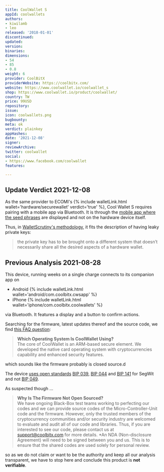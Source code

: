 ```yaml
---
title: CoolWallet S
appId: coolwallets
authors:
- kiwilamb
- leo
released: '2018-01-01'
discontinued: 
updated: 
version: 
binaries: 
dimensions:
- 54
- 85
- 0.8
weight: 6
provider: CoolBitX
providerWebsite: https://coolbitx.com/
website: https://www.coolwallet.io/coolwallet_s
shop: https://www.coolwallet.io/product/coolwallet/
country: TW
price: 99USD
repository: 
issue: 
icon: coolwallets.png
bugbounty: 
meta: ok
verdict: plainkey
appHashes: 
date: '2021-12-08'
signer: 
reviewArchive: 
twitter: coolwallet
social:
- https://www.facebook.com/coolwallet
features: 

---
```


## Update Verdict 2021-12-08

As the same provider to ECOMI's {% include walletLink.html wallet='hardware/securewallet' verdict='true' %}, Cool Wallet S requires pairing with a mobile app via Bluetooth. It is through the [mobile app where the seed phrases](https://youtu.be/FqzG7jPKH_0?t=221) are displayed and not on the hardware device itself. 

Thus, in [WalletScrutiny's methodology](https://walletscrutiny.com/methodology), it fits the description of having leaky private keys:

> the private key has to be brought onto a different system that doesn’t necessarily share all the desired aspects of a hardware wallet.

## Previous Analysis 2021-08-28

This device, running weeks on a single charge connects to its companion app on

* Android {% include walletLink.html wallet='android/com.coolbitx.cwsapp' %}
* iPhone {% include walletLink.html wallet='iphone/com.coolbitx.coolwallets' %}

via Bluetooth. It features a display and a button to confirm actions.

Searching for the firmware, latest updates thereof and the source code, we find
[this FAQ question](https://help.coolwallet.io/article/77-which-operating-system-is-coolwallet-using):

> **Which Operating System Is CoolWallet Using?**<br>
  The core of CoolWallet is an ARM-based secure element. We developed the native
  card operating system with cryptocurrencies capability and enhanced security
  features.

which sounds like the firmware probably is closed source.d

The device
[uses open standards](https://help.coolwallet.io/article/58-can-i-recover-my-coolwallet-seed-to-another-wallet)
<a href='https://github.com/bitcoin/bips/blob/master/bip-0039.mediawiki'>BIP 039</a>,
<a href='https://github.com/bitcoin/bips/blob/master/bip-0044.mediawiki'>BIP 044</a> and
<a href='https://github.com/bitcoin/bips/blob/master/bip-0141.mediawiki'>BIP 141</a> for SegWit and not
<a href='https://github.com/bitcoin/bips/blob/master/bip-0049.mediawiki'>BIP 049</a>.

As suspected though ...

> **Why Is The Firmware Not Open Sourced?**<br>
  We have ongoing Black-Box test teams working to perfecting our codes and we can provide source codes of the Micro-Controller-Unit code and the firmware. However, only the trusted members of the cryptocurrency communities and/or security industry are welcomed to evaluate and audit all of our code and libraries. Thus, if you are interested to see our code, please contact us at support@coolbitx.com for more details. *An NDA (Non-disclosure Agreement) will need to be signed between you and us. This is to ensure that the shared codes are used solely for personal review.

so as we do not claim or want to be the authority and keep all our analysis
transparent, we have to stop here and conclude this product is **not verifiable**.
